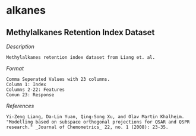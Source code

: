 # alkanes 
## Methylalkanes Retention Index Dataset

*Description*

	Methylalkanes retention index dataset from Liang et. al. 

*Format*

	Comma Seperated Values with 23 columns. 
	Column 1: Index
	Columns 2-22: Features 
	Comun 23: Response 

*References*

	Yi-Zeng Liang, Da-Lin Yuan, Qing-Song Xu, and Olav Martin Khalheim. "Modelling based on subspace orthogonal projections for QSAR and QSPR research." _Journal of Chemometrics_ 22, no. 1 (2008): 23-35. 
